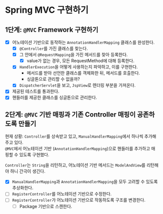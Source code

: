 # Spring MVC 구현하기

## 1단계: `@MVC` Framework 구현하기
- [x] 어노테이션 기반으로 동작하는 `AnnotationHandlerMapping` 클래스를 완성한다.
  - [x] `@Controller`를 가진 클래스를 찾는다.
  - [x] 그 안에서 `@RequestMapping`을 가진 메서드를 찾아 등록한다.
    - [x] value가 없는 경우, 모든 RequestMethod에 대해 등록한다.
  - [x] `HandlerExecution`을 어떻게 사용하는지 파악하고, 이를 구현한다.
    - 메서드를 받아 선언한 클래스를 객체화한 뒤, 메서드를 호출한다.
    - 싱글톤으로 관리할 수 없을까?
  - [x] `DispatcherServlet`을 보고, `JspView`로 렌더링 부분을 가져온다.
- [x] 제공된 테스트를 통과한다.
- [x] 핸들러를 제공한 클래스를 싱글톤으로 관리한다.

## 2단계: `@MVC` 기반 매핑과 기존 Controller 매핑이 공존하도록 만들기

현재 상황: `Controller`를 상속받고 있고, `ManualHandlerMapping`에서 하나씩 추가해주고 있다.<br/>
`@MVC`에서 어노테이션 기반 (`AnnotationHandlerMapping`)으로 핸들러를 추가하고 매핑할 수 있도록 구현했다.

`Controller`는 `String`을 리턴하고, 어노테이션 기반 메서드는 `ModelAndView`를 리턴해야 하니 간극이 생긴다.

- [x] `ManualHandlerMapping`과 `AnnotationHandlerMapping`을 모두 고려할 수 있도록 추상화한다.
- [ ] `RegisterController`를 어노테이션 기반으로 수정한다.
- [ ] `RegisterController`가 어노테이션 기반으로 작동하도록 구조를 변경한다.
  - [ ] Package 기반으로 스캔한다.
